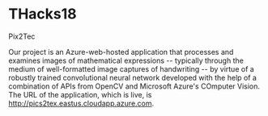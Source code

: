 # THacks18


Pix2Tec

Our project is an Azure-web-hosted application that processes and examines images of mathematical expressions -- typically through the medium of well-formatted image captures of handwriting -- by virtue of a robustly trained convolutional neural network developed with the help of a combination of APIs from OpenCV and Microsoft Azure's COmputer Vision. The URL of the application, which is live, is http://pics2tex.eastus.cloudapp.azure.com.
